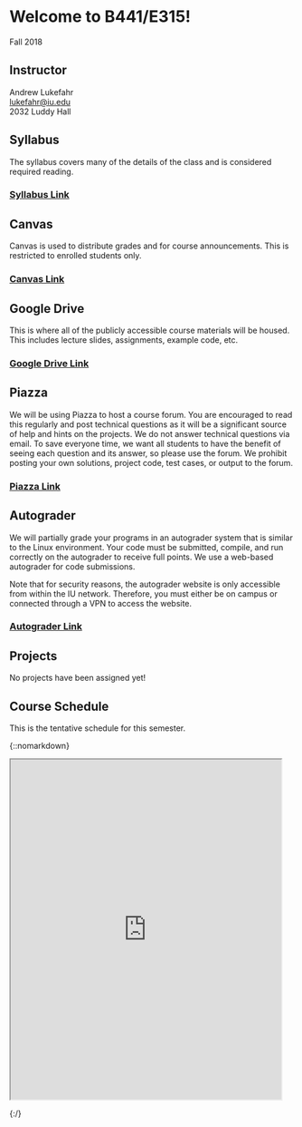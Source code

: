 # Welcome to B441/E315!

Fall 2018

## Instructor

Andrew Lukefahr  
lukefahr@iu.edu  
2032 Luddy Hall

## Syllabus

The syllabus covers many of the details of the class and is considered required
reading. 

### [Syllabus Link](https://docs.google.com/document/d/e/2PACX-1vT7TNV4EW2wFGcmBubDebvns7ZI7QVURaFrLkGgaNw9PKo-o29OirHDP5riQ4OXBM39IEjF6rFc4_Di/pub)

## Canvas

Canvas is used to distribute grades and for course announcements.  This is
restricted to enrolled students only.

### [Canvas Link](https://iu.instructure.com/courses/1737693)

## Google Drive

This is where all of the publicly accessible course materials will be housed.
This includes lecture slides, assignments, example code, etc.  

### [Google Drive Link](https://drive.google.com/drive/folders/1D1-HrIt-PcKSHfEDEsPc7CJWWazd_74l?usp=sharing)

## Piazza

We will be using Piazza to host a course forum.  You are encouraged to read this
regularly and post technical questions as it will be a significant source of
help and hints on the projects. We do not answer technical questions via email.
To save everyone time, we want all students to have the benefit of
seeing each question and its answer, so please use the forum. We prohibit
posting your own solutions, project code, test cases, or output to the forum.

### [Piazza Link](https://piazza.com/class/jkih6n5kn6c1xh)


## Autograder

We will partially grade your programs in an autograder system that is similar to
the Linux environment. Your code must be submitted, compile, and run correctly
on the autograder to receive full points. We use a web-based autograder for code submissions. 

Note that for security reasons, the autograder website is only accessible from within the IU network.  Therefore, you must either be on campus or connected through a VPN to access the website.

### [Autograder Link](https://autograder.sice.indiana.edu)

## Projects

No projects have been assigned yet!

## Course Schedule

This is the tentative schedule for this semester. 

{::nomarkdown}

<iframe
src="https://docs.google.com/spreadsheets/d/e/2PACX-1vShqnSsP2jnbVbwGjV50bc-l8Ot-gE98R74PrO3neJ9GRTTYZpw61N7qLe2CZ-2GAy-QLeQqLaFkhOF/pubhtml?gid=0&amp;single=true&amp;widget=true&amp;headers=false" width=95% height="600"></iframe>

{:/}
